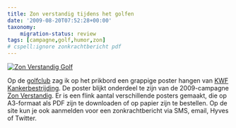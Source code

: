 ```yaml
---
title: Zon verstandig tijdens het golfen
date: '2009-08-20T07:52:28+00:00'
taxonomy:
    migration-status: review
tags: [campagne,golf,humor,zon]
# cspell:ignore zonkrachtbericht pdf
---
```

[![Zon Verstandig Golf](/wp-content/uploads/2009/08/zon-verstandig-golf.jpg "Zon Verstandig Golf")](http://www.zonverstandig.nl/)

Op de [golfclub](http://www.golfclubcromstrijen.nl) zag ik op het prikbord een grappige poster hangen van [KWF Kankerbestrijding](http://www.kwfkankerbestrijding.nl). De poster blijkt onderdeel te zijn van de 2009-campagne [Zon Verstandig](http://www.zonverstandig.nl/). Er is een flink aantal verschillende posters gemaakt, die op A3-formaat als PDF zijn te downloaden of op papier zijn te bestellen. Op de site kun je ook aanmelden voor een zonkrachtbericht via SMS, email, Hyves of Twitter.
